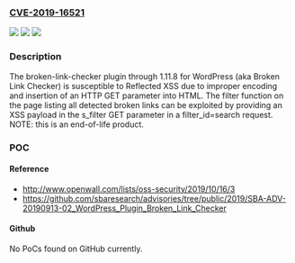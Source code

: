 ### [CVE-2019-16521](https://cve.mitre.org/cgi-bin/cvename.cgi?name=CVE-2019-16521)
![](https://img.shields.io/static/v1?label=Product&message=n%2Fa&color=blue)
![](https://img.shields.io/static/v1?label=Version&message=n%2Fa&color=blue)
![](https://img.shields.io/static/v1?label=Vulnerability&message=n%2Fa&color=brighgreen)

### Description

The broken-link-checker plugin through 1.11.8 for WordPress (aka Broken Link Checker) is susceptible to Reflected XSS due to improper encoding and insertion of an HTTP GET parameter into HTML. The filter function on the page listing all detected broken links can be exploited by providing an XSS payload in the s_filter GET parameter in a filter_id=search request. NOTE: this is an end-of-life product.

### POC

#### Reference
- http://www.openwall.com/lists/oss-security/2019/10/16/3
- https://github.com/sbaresearch/advisories/tree/public/2019/SBA-ADV-20190913-02_WordPress_Plugin_Broken_Link_Checker

#### Github
No PoCs found on GitHub currently.

